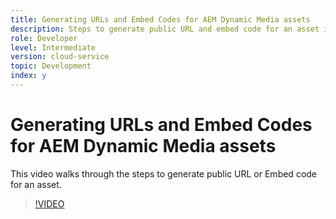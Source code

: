```yaml
---
title: Generating URLs and Embed Codes for AEM Dynamic Media assets
description: Steps to generate public URL and embed code for an asset in Dynamic Media
role: Developer
level: Intermediate 
version: cloud-service
topic: Development
index: y
---
```


# Generating URLs and Embed Codes for AEM Dynamic Media assets

This video walks through the steps to generate public URL or Embed code for an asset.

>[!VIDEO](https://video.tv.adobe.com/v/335364?quality=9&learn=on)
